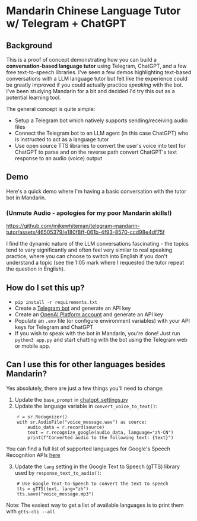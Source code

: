 # Mandarin Chinese Language Tutor w/ Telegram + ChatGPT

## Background
This is a proof of concept demonstrating how you can build a **conversation-based language tutor** using Telegram, ChatGPT, and a few free text-to-speech libraries. I've seen a few demos highlighting text-based conversations with a LLM language tutor but felt like the experience could be greatly improved if you could actually practice _speaking_ with the bot.  I've been studying Mandarin for a bit and decided I'd try this out as a potential learning tool.

The general concept is quite simple:
* Setup a Telegram bot which natively supports sending/receiving audio files
* Connect the Telegram bot to an LLM agent (in this case ChatGPT) who is instructed to act as a language tutor
* Use open source TTS libraries to convert the user's voice into text for ChatGPT to parse and on the reverse path convert ChatGPT's text response to an audio (voice) output

## Demo

Here's a quick demo where I'm having a basic conversation with the tutor bot in Mandarin.

### (Unmute Audio - apologies for my poor Mandarin skills!)

https://github.com/mikewhiteman/telegram-mandarin-tutor/assets/46505379/e180f8ff-061b-4f93-8570-ccd98e4df75f

I find the dynamic nature of the LLM conversations fascinating - the topics tend to vary significantly and often feel very similar to real speaking practice, where you can choose to switch into English if you don't understand a topic (see the 1:05 mark where I requested the tutor repeat the question in English).

## How do I set this up?
* `pip install -r requirements.txt`
* Create a [Telegram bot](https://core.telegram.org/bots/api) and generate an API key
* Create an [OpenAI Platform account](https://platform.openai.com) and generate an API key
* Populate an `.env` file (or configure environment variables) with your API keys for Telegram and ChatGPT
* If you wish to speak with the bot in Mandarin, you're done! Just run `python3 app.py` and start chatting with the bot using the Telegram web or mobile app. 

## Can I use this for other languages besides Mandarin?
Yes absolutely, there are just a few things you'll need to change:
1. Update the `base_prompt` in [chatgpt_settings.py](chatgpt_settings.py)
2. Update the language variable in `convert_voice_to_text()`:

```
    r = sr.Recognizer()
    with sr.AudioFile("voice_message.wav") as source:
        audio_data = r.record(source)
        text = r.recognize_google(audio_data, language="zh-CN")
        print(f"Converted audio to the following text: {text}")
```
You can find a full list of supported languages for Google's Speech Recognition APIs [here](https://codelabs.developers.google.com/codelabs/cloud-speech-text-python3#5)

3. Update the `lang` setting in the Google Text to Speech (gTTS) library used by `response_text_to_audio()`:

```
    # Use Google Text-to-Speech to convert the text to speech
    tts = gTTS(text, lang="zh")
    tts.save("voice_message.mp3")
```

Note: The easiest way to get a list of available languages is to print them with `gtts-cli --all`

